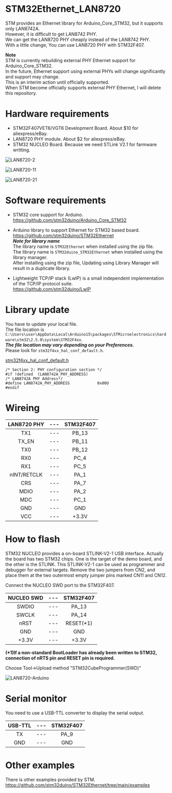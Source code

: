 # STM32Ethernet_LAN8720

STM provides an Ethernet library for Arduino_Core_STM32, but it supports only LAN8742A.   
However, it is difficult to get LAN8742 PHY.   
We can get the LAN8720 PHY cheaply instead of the LAN8742 PHY.   
With a little change, You can use LAN8720 PHY with STM32F407.

__Note__   
STM is currently rebuilding external PHY Ethernet support for Arduino_Core_STM32.   
In the future, Ethernet support using external PHYs will change significantly and support may change.   
This is an interim action until officially supported.   
When STM become officially supports external PHY Ethernet, I will delete this repository.

# Hardware requirements

- STM32F407VET6/VGT6 Development Board. About $10 for aliexpress/eBay.   
- LAN8720 PHY module. About $2 for aliexpress/eBay.   
- STM32 NUCLEO Board. Because we need STLink V2.1 for farmware writting.   

![LAN8720-2](https://user-images.githubusercontent.com/6020549/62419501-80a64d00-b6bc-11e9-9cc1-9293446bec45.JPG)

![LAN8720-11](https://user-images.githubusercontent.com/6020549/62419879-2362c980-b6c5-11e9-8bd9-0fc0ef1444b0.JPG)

![LAN8720-21](https://user-images.githubusercontent.com/6020549/62815224-ca29e880-bb51-11e9-9197-a6f8a1870501.JPG)

# Software requirements

- STM32 core support for Arduino.   
https://github.com/stm32duino/Arduino_Core_STM32   

- Arduino library to support Ethernet for STM32 based board.   
https://github.com/stm32duino/STM32Ethernet   
___Note for library name___   
The library name is ```STM32Ethernet``` when installed using the zip file.   
The library name is ```STM32duino_STM32Ethernet``` when installed using the library manager.   
After installing using the zip file, Updating using Library Manager will result in a duplicate library.   

- Lightweight TCP/IP stack (LwIP) is a small independent implementation of the TCP/IP protocol suite.   
https://github.com/stm32duino/LwIP   

# Library update
You have to update your local file.   
The file location is ```C:\Users\user\AppData\Local\Arduino15\packages\STMicroelectronics\hardware\stm32\2.5.0\system\STM32F4xx```.   
___The file location may vary depending on your Preferences.___   
Please look for ```stm32f4xx_hal_conf_default.h```.   

[stm32f4xx_hal_conf_default.h](https://github.com/stm32duino/Arduino_Core_STM32/blob/85fd492c15a87048086e7e82318c555fb6410a41/system/STM32F4xx/stm32f4xx_hal_conf_default.h#L233-L273)

```
/* Section 2: PHY configuration section */
#if !defined  (LAN8742A_PHY_ADDRESS)
/* LAN8742A PHY Address*/
#define LAN8742A_PHY_ADDRESS            0x00U
#endif
```

# Wireing

|LAN8720 PHY|---|STM32F407|
|:-:|:-:|:-:|
|TX1|---|PB_13|
|TX_EN|---|PB_11|
|TX0|---|PB_12|
|RX0|---|PC_4|
|RX1|---|PC_5|
|nINT/RETCLK|---|PA_1|
|CRS|---|PA_7|
|MDIO|---|PA_2|
|MDC|---|PC_1|
|GND|---|GND|
|VCC|---|+3.3V|

# How to flash

STM32 NUCLEO provides a on-board STLINK-V2-1 USB interface.
Actually the board has two STM32 chips. One is the target of the demo board, and the other is the STLINK.
This STLINK-V2-1 can be used as programmer and debugger for external targets.
Remove the two jumpers from CN2, and place them at the two outermost empty jumper pins marked CN11 and CN12.

Connect the NUCLEO SWD port to the STM32F407.   

|NUCLEO SWD|---|STM32F407|
|:-:|:-:|:-:|
|SWDIO|---|PA_13|
|SWCLK|---|PA_14|
|nRST|---|RESET(*1)|
|GND|---|GND|
|+3.3V|---|+3.3V|

__(*1)If a non-standard BootLoader has already been written to STM32, connection of nRTS pin and RESET pin is required.__

Choose Tool->Upload method "STM32CubeProgrammer(SWD)"

![LAN8720-Arduino](https://user-images.githubusercontent.com/6020549/113068815-07952b00-91fa-11eb-8e88-1f7aa6a9b79a.JPG)

# Serial monitor

You need to use a USB-TTL converter to display the serial output.   

|USB-TTL|---|STM32F407|
|:-:|:-:|:-:|
|TX|---|PA_9|
|GND|---|GND|

# Other examples
There is other examples provided by STM.   
https://github.com/stm32duino/STM32Ethernet/tree/main/examples
